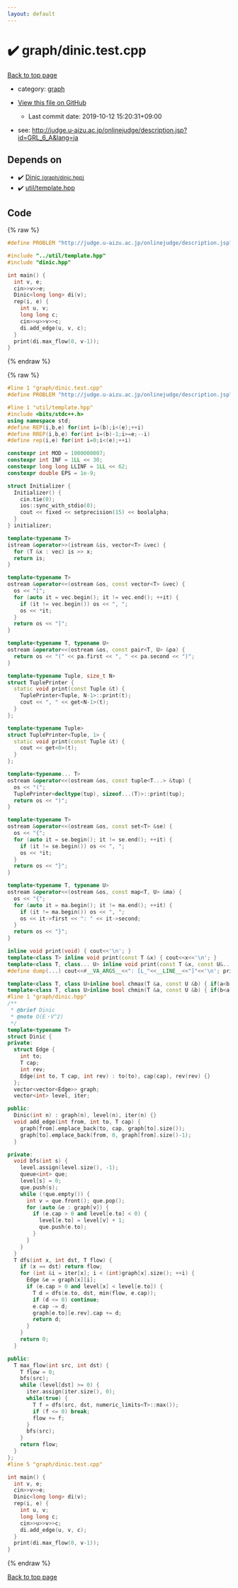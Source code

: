 ```yaml
---
layout: default
---
```


<!-- mathjax config similar to math.stackexchange -->
<script type="text/javascript" async
  src="https://cdnjs.cloudflare.com/ajax/libs/mathjax/2.7.5/MathJax.js?config=TeX-MML-AM_CHTML">
</script>
<script type="text/x-mathjax-config">
  MathJax.Hub.Config({
    TeX: { equationNumbers: { autoNumber: "AMS" }},
    tex2jax: {
      inlineMath: [ ['$','$'] ],
      processEscapes: true
    },
    "HTML-CSS": { matchFontHeight: false },
    displayAlign: "left",
    displayIndent: "2em"
  });
</script>

<script type="text/javascript" src="https://cdnjs.cloudflare.com/ajax/libs/jquery/3.4.1/jquery.min.js"></script>
<script src="https://cdn.jsdelivr.net/npm/jquery-balloon-js@1.1.2/jquery.balloon.min.js" integrity="sha256-ZEYs9VrgAeNuPvs15E39OsyOJaIkXEEt10fzxJ20+2I=" crossorigin="anonymous"></script>
<script type="text/javascript" src="../../assets/js/copy-button.js"></script>
<link rel="stylesheet" href="../../assets/css/copy-button.css" />


# :heavy_check_mark: graph/dinic.test.cpp

<a href="../../index.html">Back to top page</a>

* category: <a href="../../index.html#f8b0b924ebd7046dbfa85a856e4682c8">graph</a>
* <a href="{{ site.github.repository_url }}/blob/master/graph/dinic.test.cpp">View this file on GitHub</a>
    - Last commit date: 2019-10-12 15:20:31+09:00


* see: <a href="http://judge.u-aizu.ac.jp/onlinejudge/description.jsp?id=GRL_6_A&lang=ja">http://judge.u-aizu.ac.jp/onlinejudge/description.jsp?id=GRL_6_A&lang=ja</a>


## Depends on

* :heavy_check_mark: <a href="../../library/graph/dinic.hpp.html">Dinic <small>(graph/dinic.hpp)</small></a>
* :heavy_check_mark: <a href="../../library/util/template.hpp.html">util/template.hpp</a>


## Code

<a id="unbundled"></a>
{% raw %}
```cpp
#define PROBLEM "http://judge.u-aizu.ac.jp/onlinejudge/description.jsp?id=GRL_6_A&lang=ja"

#include "../util/template.hpp"
#include "dinic.hpp"

int main() {
  int v, e;
  cin>>v>>e;
  Dinic<long long> di(v);
  rep(i, e) {
    int u, v;
    long long c;
    cin>>u>>v>>c;
    di.add_edge(u, v, c);
  }
  print(di.max_flow(0, v-1));
}
```
{% endraw %}

<a id="bundled"></a>
{% raw %}
```cpp
#line 1 "graph/dinic.test.cpp"
#define PROBLEM "http://judge.u-aizu.ac.jp/onlinejudge/description.jsp?id=GRL_6_A&lang=ja"

#line 1 "util/template.hpp"
#include <bits/stdc++.h>
using namespace std;
#define REP(i,b,e) for(int i=(b);i<(e);++i)
#define RREP(i,b,e) for(int i=(b)-1;i>=e;--i)
#define rep(i,e) for(int i=0;i<(e);++i)

constexpr int MOD = 1000000007;
constexpr int INF = 1LL << 30;
constexpr long long LLINF = 1LL << 62;
constexpr double EPS = 1e-9;

struct Initializer {
  Initializer() {
    cin.tie(0);
    ios::sync_with_stdio(0);
    cout << fixed << setprecision(15) << boolalpha;
  }
} initializer;

template<typename T>
istream &operator>>(istream &is, vector<T> &vec) {
  for (T &x : vec) is >> x;
  return is;
}

template<typename T>
ostream &operator<<(ostream &os, const vector<T> &vec) {
  os << "[";
  for (auto it = vec.begin(); it != vec.end(); ++it) {
    if (it != vec.begin()) os << ", ";
    os << *it;
  }
  return os << "]";
}

template<typename T, typename U>
ostream &operator<<(ostream &os, const pair<T, U> &pa) {
  return os << "(" << pa.first << ", " << pa.second << ")";
}

template<typename Tuple, size_t N>
struct TuplePrinter {
  static void print(const Tuple &t) {
    TuplePrinter<Tuple, N-1>::print(t);
    cout << ", " << get<N-1>(t);
  }
};

template<typename Tuple>
struct TuplePrinter<Tuple, 1> {
  static void print(const Tuple &t) {
    cout << get<0>(t);
  }
};

template<typename... T>
ostream &operator<<(ostream &os, const tuple<T...> &tup) {
  os << "(";
  TuplePrinter<decltype(tup), sizeof...(T)>::print(tup);
  return os << ")";
}

template<typename T>
ostream &operator<<(ostream &os, const set<T> &se) {
  os << "{";
  for (auto it = se.begin(); it != se.end(); ++it) {
    if (it != se.begin()) os << ", ";
    os << *it;
  }
  return os << "}";
}

template<typename T, typename U>
ostream &operator<<(ostream &os, const map<T, U> &ma) {
  os << "{";
  for (auto it = ma.begin(); it != ma.end(); ++it) {
    if (it != ma.begin()) os << ", ";
    os << it->first << ": " << it->second;
  }
  return os << "}";
}

inline void print(void) { cout<<'\n'; }
template<class T> inline void print(const T &x) { cout<<x<<'\n'; }
template<class T, class... U> inline void print(const T &x, const U&... y) { cout<<x<<" "; print(y...); }
#define dump(...) cout<<#__VA_ARGS__<<": [L_"<<__LINE__<<"]"<<'\n'; print(__VA_ARGS__);cout<<'\n';

template<class T, class U>inline bool chmax(T &a, const U &b) { if(a<b){ a=b; return 1; } return 0; }
template<class T, class U>inline bool chmin(T &a, const U &b) { if(b<a){ a=b; return 1; } return 0; }
#line 1 "graph/dinic.hpp"
/**
 * @brief Dinic
 * @note O(E・V^2)
 */
template<typename T>
struct Dinic {
private:
  struct Edge {
    int to;
    T cap;
    int rev;
    Edge(int to, T cap, int rev) : to(to), cap(cap), rev(rev) {}
  };
  vector<vector<Edge>> graph;
  vector<int> level, iter;

public:
  Dinic(int n) : graph(n), level(n), iter(n) {}
  void add_edge(int from, int to, T cap) {
    graph[from].emplace_back(to, cap, graph[to].size());
    graph[to].emplace_back(from, 0, graph[from].size()-1);
  }

private:
  void bfs(int s) {
    level.assign(level.size(), -1);
    queue<int> que;
    level[s] = 0;
    que.push(s);
    while (!que.empty()) {
      int v = que.front(); que.pop();
      for (auto &e : graph[v]) {
        if (e.cap > 0 and level[e.to] < 0) {
          level[e.to] = level[v] + 1;
          que.push(e.to);
        }
      }
    }
  }
  T dfs(int x, int dst, T flow) {
    if (x == dst) return flow;
    for (int &i = iter[x]; i < (int)graph[x].size(); ++i) {
      Edge &e = graph[x][i];
      if (e.cap > 0 and level[x] < level[e.to]) {
        T d = dfs(e.to, dst, min(flow, e.cap));
        if (d <= 0) continue;
        e.cap -= d;
        graph[e.to][e.rev].cap += d;
        return d;
      }
    }
    return 0;
  }

public:
  T max_flow(int src, int dst) {
    T flow = 0;
    bfs(src);
    while (level[dst] >= 0) {
      iter.assign(iter.size(), 0);
      while(true) {
        T f = dfs(src, dst, numeric_limits<T>::max());
        if (f <= 0) break;
        flow += f;
      }
      bfs(src);
    }
    return flow;
  }
};
#line 5 "graph/dinic.test.cpp"

int main() {
  int v, e;
  cin>>v>>e;
  Dinic<long long> di(v);
  rep(i, e) {
    int u, v;
    long long c;
    cin>>u>>v>>c;
    di.add_edge(u, v, c);
  }
  print(di.max_flow(0, v-1));
}

```
{% endraw %}

<a href="../../index.html">Back to top page</a>

